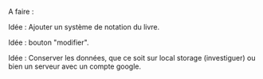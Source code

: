 A faire :

Idée : Ajouter un système de notation du livre.

Idée : bouton "modifier".

Idée : Conserver les données, que ce soit sur local storage (investiguer) ou bien un serveur avec un compte google.